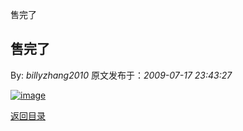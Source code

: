 售完了
## 售完了

By: *billyzhang2010* 原文发布于：*2009-07-17 23:43:27*

[![image](https&#58;//lpqaaa.bay.livefilestore.com/y1mG21AcbkHI8nGmnr2qqu2MUhBuMrSL_pC1KDnaIXPtz9n9C1Jz21yzR49tzlzXWHYb6nRpE_KhzmWRhS95N5BQKtifzqeGkfOWLrVyFpADM-QszJBdDH9JAgnNg-qpMi8_9PiLvpjPtA7X1DpoXT8Nw/image_thumb[1].png)](https&#58;//lpqaaa.bay.livefilestore.com/y1mL7MK6W7qcn7_I7GwS4pVUp1qeKtBtxVztBz8qc3r5-i9FfsPNyG66W-dbSi4KwnF6K-kTaRga_vVV44oJD5UdRr_iyDKCw53cYXvSPH92tIIgTpb3rIBBlUbMhSqNrjFc0hRINCGXd7ZOobXqaX3Nw/image[3]%20046ED755.png)

[返回目录](index.html)

